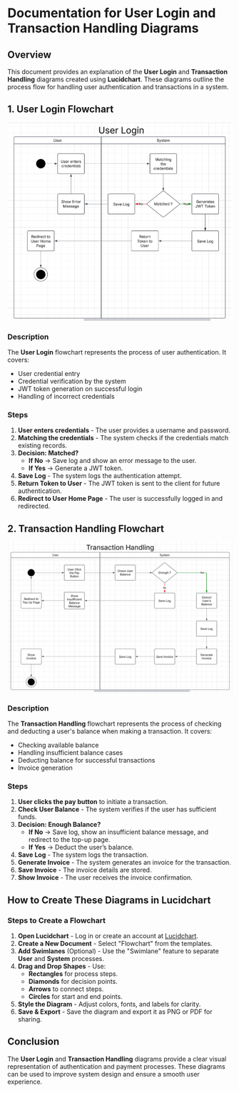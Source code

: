# Documentation for User Login and Transaction Handling Diagrams

## Overview

This document provides an explanation of the **User Login** and **Transaction Handling** diagrams created using **Lucidchart**. These diagrams outline the process flow for handling user authentication and transactions in a system.

## 1. User Login Flowchart

![User Login Flowchart](revou-module-6/user_login.png)

### Description

The **User Login** flowchart represents the process of user authentication. It covers:

- User credential entry
- Credential verification by the system
- JWT token generation on successful login
- Handling of incorrect credentials

### Steps

1. **User enters credentials** - The user provides a username and password.
2. **Matching the credentials** - The system checks if the credentials match existing records.
3. **Decision: Matched?**
   - **If No** → Save log and show an error message to the user.
   - **If Yes** → Generate a JWT token.
4. **Save Log** - The system logs the authentication attempt.
5. **Return Token to User** - The JWT token is sent to the client for future authentication.
6. **Redirect to User Home Page** - The user is successfully logged in and redirected.

## 2. Transaction Handling Flowchart

![Transaction Handling Flowchart](revou-module-6/transaction_handling.png)

### Description

The **Transaction Handling** flowchart represents the process of checking and deducting a user's balance when making a transaction. It covers:

- Checking available balance
- Handling insufficient balance cases
- Deducting balance for successful transactions
- Invoice generation

### Steps

1. **User clicks the pay button** to initiate a transaction.
2. **Check User Balance** - The system verifies if the user has sufficient funds.
3. **Decision: Enough Balance?**
   - **If No** → Save log, show an insufficient balance message, and redirect to the top-up page.
   - **If Yes** → Deduct the user’s balance.
4. **Save Log** - The system logs the transaction.
5. **Generate Invoice** - The system generates an invoice for the transaction.
6. **Save Invoice** - The invoice details are stored.
7. **Show Invoice** - The user receives the invoice confirmation.

## How to Create These Diagrams in Lucidchart

### Steps to Create a Flowchart

1. **Open Lucidchart** - Log in or create an account at [Lucidchart](https://www.lucidchart.com/).
2. **Create a New Document** - Select "Flowchart" from the templates.
3. **Add Swimlanes** (Optional) - Use the "Swimlane" feature to separate **User** and **System** processes.
4. **Drag and Drop Shapes** - Use:
   - **Rectangles** for process steps.
   - **Diamonds** for decision points.
   - **Arrows** to connect steps.
   - **Circles** for start and end points.
5. **Style the Diagram** - Adjust colors, fonts, and labels for clarity.
6. **Save & Export** - Save the diagram and export it as PNG or PDF for sharing.

## Conclusion

The **User Login** and **Transaction Handling** diagrams provide a clear visual representation of authentication and payment processes. These diagrams can be used to improve system design and ensure a smooth user experience.
